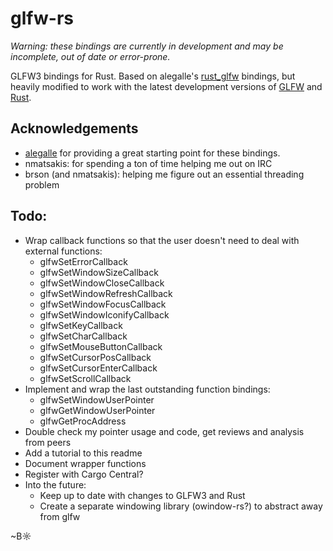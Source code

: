 # glfw-rs

*Warning: these bindings are currently in development and may be incomplete, out of date or error-prone.*

GLFW3 bindings for Rust. Based on alegalle's [rust_glfw](https://github.com/alegalle/rust_glfw) bindings, but heavily modified to work with the latest development versions of [GLFW](https://github.com/elmindreda/glfw) and [Rust](https://github.com/mozilla/rust).

## Acknowledgements

- [alegalle](https://github.com/alegalle/) for providing a great starting point for these bindings.
- nmatsakis: for spending a ton of time helping me out on IRC
- brson (and nmatsakis): helping me figure out an essential threading problem

## Todo:
- Wrap callback functions so that the user doesn't need to deal with external functions:
  - glfwSetErrorCallback
  - glfwSetWindowSizeCallback
  - glfwSetWindowCloseCallback
  - glfwSetWindowRefreshCallback
  - glfwSetWindowFocusCallback
  - glfwSetWindowIconifyCallback
  - glfwSetKeyCallback
  - glfwSetCharCallback
  - glfwSetMouseButtonCallback
  - glfwSetCursorPosCallback
  - glfwSetCursorEnterCallback
  - glfwSetScrollCallback
- Implement and wrap the last outstanding function bindings:
  - glfwSetWindowUserPointer
  - glfwGetWindowUserPointer
  - glfwGetProcAddress
- Double check my pointer usage and code, get reviews and analysis from peers
- Add a tutorial to this readme
- Document wrapper functions
- Register with Cargo Central?
- Into the future:
  - Keep up to date with changes to GLFW3 and Rust
  - Create a separate windowing library (owindow-rs?) to abstract away from glfw

~B☼